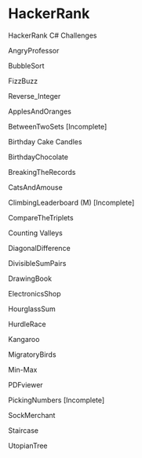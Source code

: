 # HackerRank
HackerRank C# Challenges

AngryProfessor

BubbleSort

FizzBuzz

Reverse_Integer

ApplesAndOranges

BetweenTwoSets [Incomplete]

Birthday Cake Candles

BirthdayChocolate

BreakingTheRecords

CatsAndAmouse

ClimbingLeaderboard (M) [Incomplete]

CompareTheTriplets

Counting Valleys

DiagonalDifference

DivisibleSumPairs

DrawingBook

ElectronicsShop

HourglassSum

HurdleRace

Kangaroo

MigratoryBirds

Min-Max

PDFviewer

PickingNumbers [Incomplete]

SockMerchant

Staircase

UtopianTree

